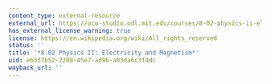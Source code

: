 ```yaml
---
content_type: external-resource
external_url: https://ocw-studio.odl.mit.edu/courses/8-02-physics-ii-electricity-and-magnetism-spring-2007
has_external_license_warning: true
license: https://en.wikipedia.org/wiki/All_rights_reserved
status: ''
title: '*8.02 Physics II: Electricity and Magnetism*'
uid: e6337b52-2208-45e7-ad9b-a03da6c3f4dc
wayback_url: ''
---
```

